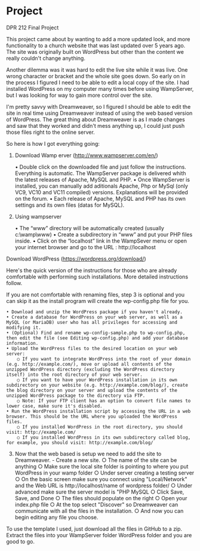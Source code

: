 # Project
DPR 212 Final Project
 
This project came about by wanting to add a more updated look, and more functionality to a church website that was last updated over 5 years ago. The site was originally built on WordPress but other than the content we really couldn't change anything. 

Another dilemma was it was hard to edit the live site while it was live. One wrong character or bracket and the whole site goes down. So early on in the process I figured I need to be able to edit a local copy of the site. I had installed WordPress on my computer many times before using WampServer, but I was looking for way to gain more control over the site. 

I'm pretty savvy with Dreamweaver, so I figured I should be able to edit the site in real time using Dreamweaver instead of using the web based version of WordPress. The great thing about Dreamweaver is as I made changes and saw that they worked and didn't mess anything up, I could just push those files right to the online server. 

So here is how I got everything going:

1) Download Wamp erver (http://www.wampserver.com/en/)


	• Double click on the downloaded file and just follow the instructions. Everything is automatic. The WampServer package is delivered whith the latest releases of Apache, MySQL and PHP.
	• Once WampServer is installed, you can manually add aditionals Apache, Php or MySql (only VC9, VC10 and VC11 compiled) versions. Explanations will be provided on the forum.
	• Each release of Apache, MySQL and PHP has its own settings and its own files (datas for MySQL).
  

2) Using wampserver

	• The “www” directory will be automatically created (usually c:\wamp\www)
	• Create a subdirectory in “www” and put your PHP files inside.
	• Click on the “localhost” link in the WampSever menu or open your internet browser and go to the URL : http://localhost

Download WordPress (https://wordpress.org/download/)

Here's the quick version of the instructions for those who are already comfortable with performing such installations. More detailed instructions follow.

If you are not comfortable with renaming files, step 3 is optional and you can skip it as the install program will create the wp-config.php file for you.

	• Download and unzip the WordPress package if you haven't already.
	• Create a database for WordPress on your web server, as well as a MySQL (or MariaDB) user who has all privileges for accessing and modifying it.
	• (Optional) Find and rename wp-config-sample.php to wp-config.php, then edit the file (see Editing wp-config.php) and add your database information.
	• Upload the WordPress files to the desired location on your web server:
		○ If you want to integrate WordPress into the root of your domain (e.g. http://example.com/), move or upload all contents of the unzipped WordPress directory (excluding the WordPress directory itself) into the root directory of your web server.
		○ If you want to have your WordPress installation in its own subdirectory on your website (e.g. http://example.com/blog/), create the blog directory on your server and upload the contents of the unzipped WordPress package to the directory via FTP.
		○ Note: If your FTP client has an option to convert file names to lower case, make sure it's disabled.
	• Run the WordPress installation script by accessing the URL in a web browser. This should be the URL where you uploaded the WordPress files.
		○ If you installed WordPress in the root directory, you should visit: http://example.com/
		○ If you installed WordPress in its own subdirectory called blog, for example, you should visit: http://example.com/blog/
    
   3) Now that the web based is setup we need to add the site to Dreamweaver.
	- Create a new site.
		○ The name of the site can be anything
		○ Make sure the local site folder is pointing to where you put WordPress in your wamp folder
		○ Under server creating a testing server
		○ On the basic screen make sure you connect using "Local/Network" and the Web URL is http://localhost/name of wordpress folder/
		○ Under advanced make sure the server model is "PHP MySQL
		○ Click Save, Save, and Done
		○ The files should populate on the right
		○ Open your index.php file
		○ At the top select "Discover" so Dreamweaver can communicate with all the files in the installation.
		○ And now you can begin editing any file you choose.

To use the template I used, just download all the files in GitHub to a zip. Extract the files into your WampServer folder WordPress folder and you are good to go.
